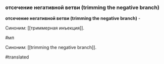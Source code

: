 ### отсечение негативной ветви (trimming the negative branch)

**отсечение негативной ветви (trimming the negative branch)** -

Синоним: [[триммерная инъекция]].

#мп

Синоним: [[trimming the negative branch]].

#translated
